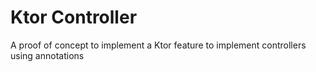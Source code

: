 # Ktor Controller

A proof of concept to implement a Ktor feature to implement controllers using annotations